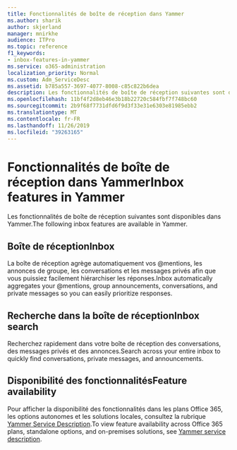```yaml
---
title: Fonctionnalités de boîte de réception dans Yammer
ms.author: sharik
author: skjerland
manager: mnirkhe
audience: ITPro
ms.topic: reference
f1_keywords:
- inbox-features-in-yammer
ms.service: o365-administration
localization_priority: Normal
ms.custom: Adm_ServiceDesc
ms.assetid: b785a557-3697-4077-8008-c85c822b6dea
description: Les fonctionnalités de boîte de réception suivantes sont disponibles dans Yammer.
ms.openlocfilehash: 11bf4f2d8eb46e3b18b22720c584fbf7f748bc60
ms.sourcegitcommit: 2b9f68f7731dfd6f9d3f33e31e6303e81985ebb2
ms.translationtype: MT
ms.contentlocale: fr-FR
ms.lasthandoff: 11/26/2019
ms.locfileid: "39263165"
---
```

# <a name="inbox-features-in-yammer"></a><span data-ttu-id="c3474-103">Fonctionnalités de boîte de réception dans Yammer</span><span class="sxs-lookup"><span data-stu-id="c3474-103">Inbox features in Yammer</span></span>

<span data-ttu-id="c3474-104">Les fonctionnalités de boîte de réception suivantes sont disponibles dans Yammer.</span><span class="sxs-lookup"><span data-stu-id="c3474-104">The following inbox features are available in Yammer.</span></span>
  
## <a name="inbox"></a><span data-ttu-id="c3474-105">Boîte de réception</span><span class="sxs-lookup"><span data-stu-id="c3474-105">Inbox</span></span>

<span data-ttu-id="c3474-106">La boîte de réception agrège automatiquement vos @mentions, les annonces de groupe, les conversations et les messages privés afin que vous puissiez facilement hiérarchiser les réponses.</span><span class="sxs-lookup"><span data-stu-id="c3474-106">Inbox automatically aggregates your @mentions, group announcements, conversations, and private messages so you can easily prioritize responses.</span></span>
  
## <a name="inbox-search"></a><span data-ttu-id="c3474-107">Recherche dans la boîte de réception</span><span class="sxs-lookup"><span data-stu-id="c3474-107">Inbox search</span></span>

<span data-ttu-id="c3474-108">Recherchez rapidement dans votre boîte de réception des conversations, des messages privés et des annonces.</span><span class="sxs-lookup"><span data-stu-id="c3474-108">Search across your entire inbox to quickly find conversations, private messages, and announcements.</span></span>
  
## <a name="feature-availability"></a><span data-ttu-id="c3474-109">Disponibilité des fonctionnalités</span><span class="sxs-lookup"><span data-stu-id="c3474-109">Feature availability</span></span>

<span data-ttu-id="c3474-110">Pour afficher la disponibilité des fonctionnalités dans les plans Office 365, les options autonomes et les solutions locales, consultez la rubrique [Yammer Service Description](yammer-service-description.md).</span><span class="sxs-lookup"><span data-stu-id="c3474-110">To view feature availability across Office 365 plans, standalone options, and on-premises solutions, see [Yammer service description](yammer-service-description.md).</span></span>
  


